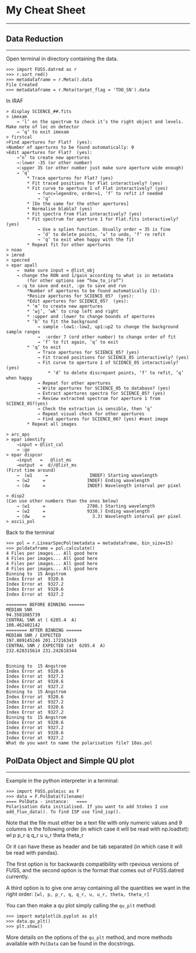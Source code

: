 # My Cheat Sheet
---

## Data Reduction
---

Open terminal in directory containing the data.
```
>>> import FUSS.datred as r
>>> r.sort_red()
>>> metadataframe = r.Meta().data
File Created
>>> metadataframe = r.Meta(target_flag = 'TOO_SN').data
```

In IRAF
```
> display SCIENCE_##.fits
> imexam 
	→ ‘l’ on the spectrum to check it’s the right object and levels. Make note of loc on detector
 	→ ‘q’ to exit imexam 
> firstcal 
>Find apertures for Flat?  (yes): 
>Number of apertures to be found automatically: 0
>Edit apertures for Flat?  (yes): 
	→’n’ to create new apertures
	→:lower -35 (or other number)
	→:upper 35 (or other number just make sure aperture wide enough) 
	→ ‘q’
		* Trace apertures for Flat? (yes)
		* Fit traced positions for Flat interactively? (yes)
		* Fit curve to aperture 1 of Flat interactively? (yes)
			→ func=legendre, order=1, ‘f’ to refit if needed
			→ ‘q’
		* [Do the same for the other apertures]
		* Normalise blabla? (yes)
		* Fit spectra from Flat interactively? (yes)
		* Fit spectrum for aperture 1 for Flat.fits interactively? (yes)
			→ Use a splien function. Usually order = 35 is fine
			→ ‘d’ to delete points, ‘u’ to undo, ‘f’ ro refit
			→ ‘q’ to exit when happy with the fit 
		* Repeat fit for other apertures
> noao
> imred
> specred
> epar apall
	→  make sure input = @list_obj
	→ change the RON and 1/gain according to what is in metadata 
		(for other options see “how_to_iraf”)
	→ :q to save and exit, :go to save and run
		*Number of apertures to be found automatically (1): 
		*Resize apertures for SCIENCE_05?  (yes): 
		*Edit apertures for SCIENCE_05?  (yes): 
		* ‘m’ to create new apertures
		* ‘wj’, ‘wk’ to crop left and right
		* :upper and :lower to change bounds of apertures
		* ‘b’ to fit the background
			→ sample -low1:-low2, up1:up2 to change the background sample ranges
			→  :order 7 (ord other number) to change order of fit
			→ ‘f’ to fit again, ‘q’ to exit
		* ‘q’ to exit
			→ Trace apertures for SCIENCE_05? (yes)
			→ Fit traced positions for SCIENCE_05 interactively? (yes)
			→ Fit curve to aperture 1 of SCIENCE_05 interactively? (yes)
				* ‘d’ to delete discrepant points, ‘f’ to refit, ‘q’ when happy
			→ Repeat for other apertures
			→ Write apertures for SCIENCE_05 to database? (yes)
			→ Extract apertures spectra for SCIENCE_05? (yes)
			→ Review extracted spectrum for aperture 1 from SCIENCE_05?(yes)
			→ Check the extraction is sensible, then ‘q’
			→ Repeat visual check for other apertures
			→ Find apertures for SCIENCE_06? (yes) #next image
		* Repeat all images
 
> arc_aps
> epar identify
	→input = @list_cal
	→ :go
> epar dispcor
	→input   =   @list_ms  
	→output  =  d//@list_ms 
(First time around)
	→  (w1     =                INDEF) Starting wavelength
	→ (w2     =                INDEF) Ending wavelength
	→ (dw     =                INDEF) Wavelength interval per pixel

> disp2
(Can use other numbers than the ones below)
	→ (w1     =                2780.) Starting wavelength
	→ (w2     =                9330.) Ending wavelength
	→ (dw     =                  3.3) Wavelength interval per pixel
> ascii_pol
```

Back to the  terminal
```
>>> pol = r.LinearSpecPol(metadata = metadataframe, bin_size=15)
>>> poldataframe = pol.calculate()
4 Files per images... All good here
4 Files per images... All good here
4 Files per images... All good here
4 Files per images... All good here
Binning to  15 Angstrom
Index Error at  9320.6
Index Error at  9327.2
Index Error at  9320.6
Index Error at  9327.2

======== BEFORE BINNING ======
MEDIAN SNR 
94.3581085739
CENTRAL SNR at ( 6205.4  A)
108.462402142
======== AFTER BINNING ======
MEDIAN SNR / EXPECTED 
197.889145246 201.172163419
CENTRAL SNR / EXPECTED (at  6205.4  A)
232.628315614 231.242618344


Binning to  15 Angstrom
Index Error at  9320.6
Index Error at  9327.2
Index Error at  9320.6
Index Error at  9327.2
Binning to  15 Angstrom
Index Error at  9320.6
Index Error at  9327.2
Index Error at  9320.6
Index Error at  9327.2
Binning to  15 Angstrom
Index Error at  9320.6
Index Error at  9327.2
Index Error at  9320.6
Index Error at  9327.2
What do you want to name the polarisation file? 10as.pol
```

## PolData Object and Simple QU plot
---

Example in the python interpreter in a terminal:
```
>>> import FUSS.polmisc as F
>>> data = F.PolData(filename)
==== PolData - instance:   ====
Polarisation data initialised. If you want to add Stokes I use add_flux_data(). To find ISP use find_isp(). 

```

Note that the file must either be a text file with only numeric values and 9 columns in the following order (in which case it will be read with np.loadtxt):
wl	p	p\_r	 q	q\_r	u u\_r theta	theta\_r

Or it can have these as header and be tab separated (in which case it will be read with pandas).

The first option is for backwards compatibility with rpevious versions of FUSS, and the second option is the format that comes out of FUSS.datred currently. 

A third option is to give one array containing all the quantities we want in the right order: `[wl, p, p_r, q, q_r, u, u_r, theta, theta_r]`

You can then make a qu plot simply calling the `qu_plt` method:
```
>>> import matplotlib.pyplot as plt
>>> data.qu_plt()
>>> plt.show()
```

More details on the options of the `qu_plt` method, and more methods available with `PolData` can be found in the docstrings.


